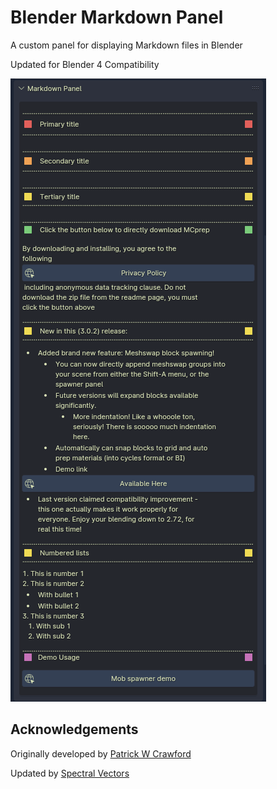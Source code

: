 # Blender Markdown Panel
A custom panel for displaying Markdown files in Blender

Updated for Blender 4 Compatibility

![](/blender-markdown-link.png)

## Acknowledgements
Originally developed by [Patrick W Crawford](https://github.com/TheDuckCow)

Updated by [Spectral Vectors](https://github.com/SpectralVectors)
